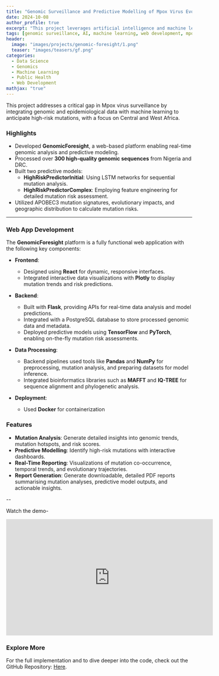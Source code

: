 ```yaml
---
title: "Genomic Surveillance and Predictive Modelling of Mpox Virus Evolution"
date: 2024-10-08
author_profile: true
excerpt: "This project leverages artificial intelligence and machine learning to predict high-risk mutations in Mpox virus. Aimed at enhancing pandemic preparedness and assisting public health decisions in Central and West Africa."
tags: [genomic surveillance, AI, machine learning, web development, mpox, public health, healthcare]
header:
  image: "images/projects/genomic-foresight/1.png"
  teaser: "images/teasers/gf.png"
categories:
  - Data Science
  - Genomics
  - Machine Learning
  - Public Health
  - Web Development
mathjax: "true"
---
```


This project addresses a critical gap in Mpox virus surveillance by integrating genomic and epidemiological data with machine learning to anticipate high-risk mutations, with a focus on Central and West Africa.

### Highlights
- Developed **GenomicForesight**, a web-based platform enabling real-time genomic analysis and predictive modeling.
- Processed over **300 high-quality genomic sequences** from Nigeria and DRC.
- Built two predictive models:
  - **HighRiskPredictorInitial**: Using LSTM networks for sequential mutation analysis.
  - **HighRiskPredictorComplex**: Employing feature engineering for detailed mutation risk assessment.
- Utilized APOBEC3 mutation signatures, evolutionary impacts, and geographic distribution to calculate mutation risks.

---

### Web App Development

The **GenomicForesight** platform is a fully functional web application with the following key components:

- **Frontend**:
  - Designed using **React** for dynamic, responsive interfaces.
  - Integrated interactive data visualizations with **Plotly** to display mutation trends and risk predictions.

- **Backend**:
  - Built with **Flask**, providing APIs for real-time data analysis and model predictions.
  - Integrated with a PostgreSQL database to store processed genomic data and metadata.
  - Deployed predictive models using **TensorFlow** and **PyTorch**, enabling on-the-fly mutation risk assessments.

- **Data Processing**:
  - Backend pipelines used tools like **Pandas** and **NumPy** for preprocessing, mutation analysis, and preparing datasets for model inference.
  - Integrated bioinformatics libraries such as **MAFFT** and **IQ-TREE** for sequence alignment and phylogenetic analysis.

- **Deployment**:
  - Used **Docker** for containerization

### Features
- **Mutation Analysis**: Generate detailed insights into genomic trends, mutation hotspots, and risk scores.
- **Predictive Modelling**: Identify high-risk mutations with interactive dashboards.
- **Real-Time Reporting**: Visualizations of mutation co-occurrence, temporal trends, and evolutionary trajectories.
- **Report Generation**: Generate downloadable, detailed PDF reports summarising mutation analyses, predictive model outputs, and actionable insights.

--

Watch the demo-
<iframe width="560" height="315" src="https://www.youtube.com/embed/xBsvJR8XMrM"
frameborder="0" allowfullscreen></iframe>


### Explore More
For the full implementation and to dive deeper into the code, check out the GitHub Repository: [Here](https://github.com/CtripleU/SE_FinalYear_Capstone.git).

